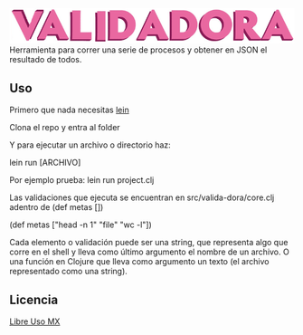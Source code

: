 ![dora](https://raw.githubusercontent.com/fractalLabs/valida-dora/master/resources/validadora.png)
Herramienta para correr una serie de procesos y obtener en JSON el resultado de todos.

## Uso

Primero que nada necesitas [lein](http://leiningen.org)

Clona el repo y entra al folder

Y para ejecutar un archivo o directorio haz:

lein run [ARCHIVO]

Por ejemplo prueba:
lein run project.clj

Las validaciones que ejecuta se encuentran en src/valida-dora/core.clj adentro de (def metas [])

(def metas
  ["head -n 1"
   "file"
   "wc -l"])

Cada elemento o validación puede ser una string, que representa algo que corre en el shell y lleva como último argumento el nombre de un archivo.
O una función en Clojure que lleva como argumento un texto (el archivo representado como una string).

## Licencia
[Libre Uso MX](http://datos.gob.mx/libreusomx)
